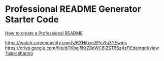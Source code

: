 # Professional README Generator Starter Code

[How to create a Professional README](./readme-guide.md)


https://watch.screencastify.com/v/KXHitxxsSPo7tu3YEwms
https://drive.google.com/file/d/1Kbaj5KtZ8dWC6I2ST66z4zFlEdainqqI/view?usp=sharing
